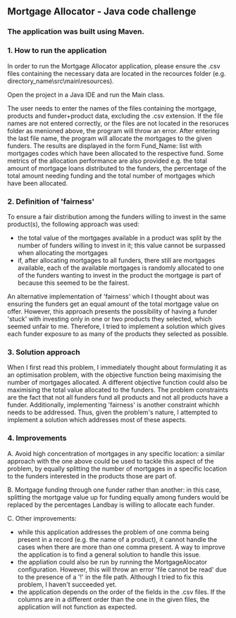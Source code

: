 ## Mortgage Allocator - Java code challenge

### The application was built using Maven.

### 1. How to run the application

In order to run the Mortgage Allocator application, please ensure the .csv files containing the necessary data are located in the recources folder (e.g. directory_name\src\main\resources). 

Open the project in a Java IDE and run the Main class. 

The user needs to enter the names of the files containing the mortgage, products and funder+product data, excluding the .csv extension. If the file names are not entered correctly, or the files are not located in the resoruces folder as menioned above, the program will throw an error. After entering the last file name, the program will allocate the mortgages to the given funders. The results are displayed in the form Fund_Name: list with mortgages codes which have been allocated to the respective fund. Some metrics of the allocation performance are also provided e.g. the total amount of mortgage loans distributed to the funders, the percentage of the total amount needing funding and the total number of mortgages which have been allocated. 

### 2. Definition of 'fairness'

To ensure a fair distribution among the funders willing to invest in the same product(s), the following approach was used:
- the total value of the mortgages available in a product was split by the number of funders willing to invest in it; this value cannot be surpassed when allocating the mortgages
- if, after allocating mortgages to all funders, there still are mortgages available, each of the available mortgages is randomly allocated to one of the funders wanting to invest in the product the mortgage is part of because this seemed to be the fairest. 

An alternative implementation of 'fairness' which I thought about was ensuring the funders get an equal amount of the total mortgage value on offer. However, this approach presents the possibility of having a funder 'stuck' with investing only in one or two products they selected, which seemed unfair to me. Therefore, I tried to implement a solution which gives each funder exposure to as many of the products they selected as possible. 

### 3. Solution approach

When I first read this problem, I immediately thought about formulating it as an optimisation problem, with the objective function being maximising the number of mortgages allocated. A different objective function could also be maximising the total value allocated to the funders. The problem constraints are the fact that not all funders fund all products and not all products have a funder. Additionally, implementing 'fairness' is another constraint whichh needs to be addressed. Thus, given the problem's nature, I attempted to implement a solution which addresses most of these aspects. 

### 4. Improvements 

A. Avoid high concentration of mortgages in any specific location: a similar approach with the one above could be used to tackle this aspect of the problem, by equally splitting the number of mortgages in a specific location to the funders interested in the products those are part of. 

B. Mortgage funding through one funder rather than another: in this case, splitting the mortgage value up for funding equally among funders would be replaced by the percentages Landbay is willing to allocate each funder. 

C. Other improvements: 
- while this application addresses the problem of one comma being present in a record (e.g. the name of a product), it cannot handle the cases when there are more than one comma present. A way to improve the application is to find a general solution to handle this issue. 
- the appliation could also be run by running the MortgageAlocator configuration. However, this will throw an error 'file cannot be read' due to the presence of a '!' in the file path. Although I tried to fix this problem, I haven't succeeded yet. 
- the application depends on the order of the fields in the .csv files. If the columns are in a different order than the one in the given files, the application will not function as expected. 
